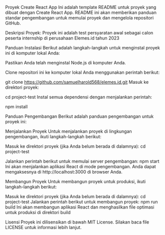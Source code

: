 Proyek Create React App
Ini adalah template README untuk proyek yang dibuat dengan Create React App. README ini akan memberikan panduan standar pengembangan untuk memulai proyek dan mengelola repositori GitHub.

Deskripsi Proyek:
Proyek ini adalah test persyaratan awal sebagai calon peserta internship di perusahaan Elemes.id tahun 2023

Panduan Instalasi
Berikut adalah langkah-langkah untuk menginstal proyek ini di komputer lokal Anda:

Pastikan Anda telah menginstal Node.js di komputer Anda.

Clone repositori ini ke komputer lokal Anda menggunakan perintah berikut:

git clone https://github.com/samuelharold568/elemes.id.git
Masuk ke direktori proyek:

cd project-test
Instal semua dependensi dengan menjalankan perintah:

npm install

Panduan Pengembangan
Berikut adalah panduan pengembangan untuk proyek ini:

Menjalankan Proyek
Untuk menjalankan proyek di lingkungan pengembangan, ikuti langkah-langkah berikut:

Masuk ke direktori proyek (jika Anda belum berada di dalamnya):
cd project-test

Jalankan perintah berikut untuk memulai server pengembangan:
npm start
Ini akan menjalankan aplikasi React di mode pengembangan. Anda dapat mengaksesnya di http://localhost:3000 di browser Anda.

Membangun Proyek
Untuk membangun proyek untuk produksi, ikuti langkah-langkah berikut:

Masuk ke direktori proyek (jika Anda belum berada di dalamnya):
cd project-test
Jalankan perintah berikut untuk membangun proyek:
npm run build
Ini akan membangun aplikasi React dan menghasilkan file optimasi untuk produksi di direktori build

Lisensi
Proyek ini dilisensikan di bawah MIT License. Silakan baca file LICENSE untuk informasi lebih lanjut.







